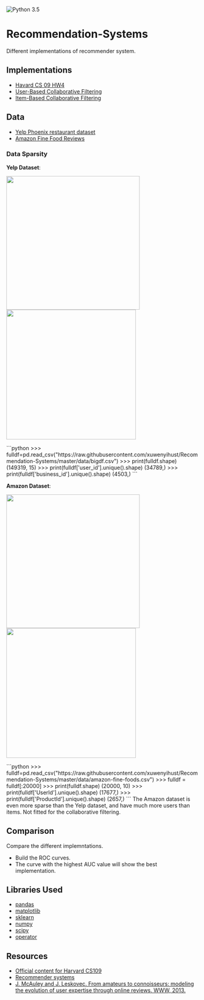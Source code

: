 ![Python 3.5](https://img.shields.io/badge/python-3.5-blue.svg)

# Recommendation-Systems
Different implementations of recommender system.
<br/>

## Implementations
* [Havard CS 09 HW4](https://github.com/xuwenyihust/Restaurant-Recommendation-System/tree/master/harvard_cs%20_09_hw4)
* [User-Based Collaborative Filtering](https://github.com/xuwenyihust/Recommendation-Systems/tree/master/user_based_cf)
* [Item-Based Collaborative Filtering](https://github.com/xuwenyihust/Recommendation-Systems/tree/master/item_based_cf)

## Data
* [Yelp Phoenix restaurant dataset](https://github.com/xuwenyihust/Restaurant-Recommendation-System/blob/master/data/bigdf.csv)
* [Amazon Fine Food Reviews](https://www.kaggle.com/snap/amazon-fine-food-reviews)

### Data Sparsity

**Yelp Dataset**:
<p align="justify">
  <img src="https://github.com/xuwenyihust/Recommendation-Systems/blob/master/images/yelp_sparsity_user.JPG" width="350"/>
  <img src="https://github.com/xuwenyihust/Recommendation-Systems/blob/master/images/yelp_sparsity_restaurant.JPG" width="340"/>
</p>
```python
>>> fulldf=pd.read_csv("https://raw.githubusercontent.com/xuwenyihust/Recommendation-Systems/master/data/bigdf.csv")
>>> print(fulldf.shape)
(149319, 15)
>>> print(fulldf['user_id'].unique().shape)
(34789,)
>>> print(fulldf['business_id'].unique().shape)
(4503,)
```

**Amazon Dataset**:
<p align="justify">
  <img src="https://github.com/xuwenyihust/Recommendation-Systems/blob/master/images/amazon_sparsity_user.JPG" width="350"/>
  <img src="https://github.com/xuwenyihust/Recommendation-Systems/blob/master/images/amazon_sparsity_item.JPG" width="340"/>
</p>
```python
>>> fulldf=pd.read_csv("https://raw.githubusercontent.com/xuwenyihust/Recommendation-Systems/master/data/amazon-fine-foods.csv")
>>> fulldf = fulldf[:20000]
>>> print(fulldf.shape)
(20000, 10)
>>> print(fulldf['UserId'].unique().shape)
(17677,)
>>> print(fulldf['ProductId'].unique().shape)
(2657,)
```
The Amazon dataset is even more sparse than the Yelp dataset, and have much more users than items. Not fitted for the collaborative filtering.

## Comparison
Compare the different implemntations.
* Build the ROC curves.
* The curve with the highest AUC value will show the best implementation.

## Libraries Used
* [pandas](http://pandas.pydata.org/)
* [matplotlib](http://matplotlib.org/)
* [sklearn](http://scikit-learn.org/stable/)
* [numpy](http://www.numpy.org/)
* [scipy](https://www.scipy.org/)
* [operator](https://docs.python.org/3/library/operator.html)


## Resources

* [Official content for Harvard CS109](https://github.com/cs109/content)
* [Recommender systems](http://www.ibm.com/developerworks/library/os-recommender2/index.html)
* [J. McAuley and J. Leskovec. From amateurs to connoisseurs: modeling the evolution of user expertise through online reviews. WWW, 2013.](http://i.stanford.edu/~julian/pdfs/www13.pdf)
